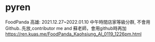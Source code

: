 # pyren
FoodPanda 高雄: 2021.12.27~2022.01.10 中午時間店家等級分群, 不會用Github..先放,contributor me and 蘇老師，會用github時再加
https://ren.kuas.me/FoodPanda_Kaohsiung_AI_0119_1226pm.html

